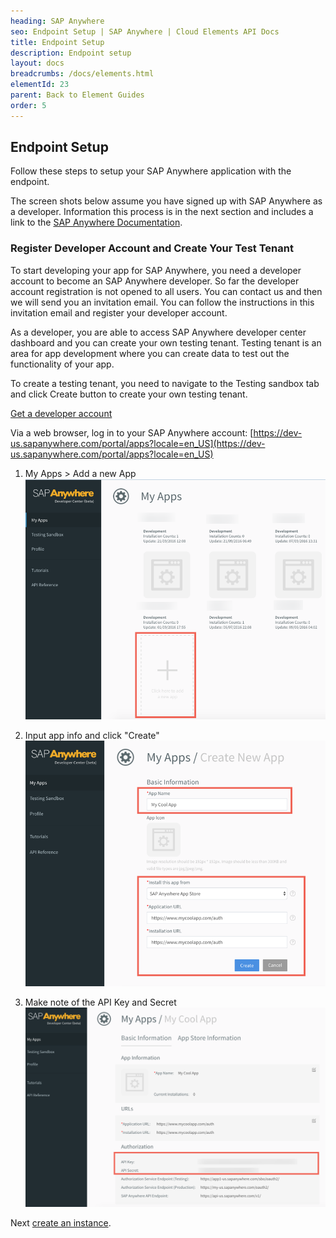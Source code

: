 ```yaml
---
heading: SAP Anywhere
seo: Endpoint Setup | SAP Anywhere | Cloud Elements API Docs
title: Endpoint Setup
description: Endpoint setup
layout: docs
breadcrumbs: /docs/elements.html
elementId: 23
parent: Back to Element Guides
order: 5
---
```


## Endpoint Setup

Follow these steps to setup your SAP Anywhere application with the endpoint.

The screen shots below assume you have signed up with SAP Anywhere as a developer.
Information this process is in the next section and includes a link to the [SAP Anywhere Documentation](https://doc-eu.sapanywhere.com/api/app/public_app).

### Register Developer Account and Create Your Test Tenant

To start developing your app for SAP Anywhere, you need a developer account to become an SAP Anywhere developer. So far the developer account registration is not opened to all users. You can contact us and then we will send you an invitation email. You can follow the instructions in this invitation email and register your developer account.

As a developer, you are able to access SAP Anywhere developer center dashboard and you can create your own testing tenant. Testing tenant is an area for app development where you can create data to test out the functionality of your app.

To create a testing tenant, you need to navigate to the Testing sandbox tab and click Create button to create your own testing tenant.

[Get a developer account](https://doc-eu.sapanywhere.com/api/app/public_app#register)

Via a web browser, log in to your SAP Anywhere account:
[https://dev-us.sapanywhere.com/portal/apps?locale=en_US](https://dev-us.sapanywhere.com/portal/apps?locale=en_US)

1. My Apps > Add a new App
![SAP Anywhere Connected App step 1](img/sapanywhere-api-connected-app-1.png)

2. Input app info and click "Create"
![SAP Anywhere Connected App step 2](img/sapanywhere-api-connected-app-2.png)

3. Make note of the API Key and Secret
![SAP Anywhere Connected App step 3](img/sapanywhere-api-connected-app-3.png)

Next [create an instance](sapanywhere-create-instance.html).
